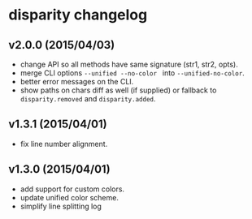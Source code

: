 # disparity changelog

## v2.0.0 (2015/04/03)

 - change API so all methods have same signature (str1, str2, opts).
 - merge CLI options `--unified --no-color ` into `--unified-no-color`.
 - better error messages on the CLI.
 - show paths on chars diff as well (if supplied) or fallback to
   `disparity.removed` and `disparity.added`.

## v1.3.1 (2015/04/01)

 - fix line number alignment.

## v1.3.0 (2015/04/01)

 - add support for custom colors.
 - update unified color scheme.
 - simplify line splitting log